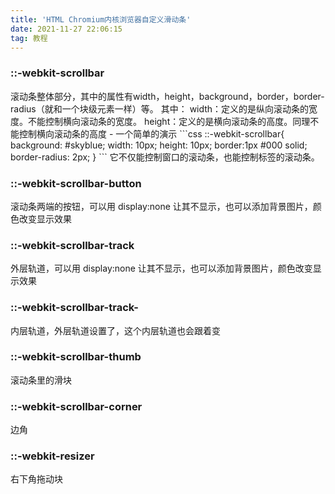 ```yaml
---
title: 'HTML Chromium内核浏览器自定义滑动条'
date: 2021-11-27 22:06:15
tag: 教程
---
```

<h3>::-webkit-scrollbar</h3>
滚动条整体部分，其中的属性有width，height，background，border，border-radius（就和一个块级元素一样）等。
其中：
width：定义的是纵向滚动条的宽度。不能控制横向滚动条的宽度。
height：定义的是横向滚动条的高度。同理不能控制横向滚动条的高度
- 一个简单的演示
```css
::-webkit-scrollbar{
            background: #skyblue;
            width: 10px;
            height: 10px;
            border:1px #000 solid;
            border-radius: 2px;
}
```
它不仅能控制窗口的滚动条，也能控制标签的滚动条。  
<h3>::-webkit-scrollbar-button</h3>
滚动条两端的按钮，可以用 display:none 让其不显示，也可以添加背景图片，颜色改变显示效果
<h3>::-webkit-scrollbar-track</h3>
外层轨道，可以用 display:none 让其不显示，也可以添加背景图片，颜色改变显示效果
<h3>::-webkit-scrollbar-track-</h3>
内层轨道，外层轨道设置了，这个内层轨道也会跟着变
<h3>::-webkit-scrollbar-thumb</h3>
滚动条里的滑块
<h3>::-webkit-scrollbar-corner</h3>
边角
<h3>::-webkit-resizer</h3>
右下角拖动块
